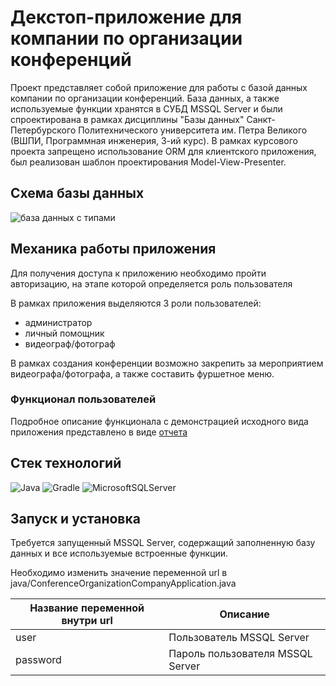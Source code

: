 # Декстоп-приложение для компании по организации конференций

Проект представляет собой приложение для работы с базой данных компании по организации конференций. База данных, а также
используемые функции хранятся в СУБД MSSQL Server и были спроектирована в рамках дисциплины "Базы данных"
Санкт-Петербурского Политехнического университета им. Петра Великого (ВШПИ, Программная инженерия, 3-ий курс). В рамках
курсового проекта запрещено использование ORM для клиентского приложения, был реализован шаблон проектирования
Model-View-Presenter.

## Схема базы данных
![база данных с типами](https://github.com/Lysenko-Aleksandra/JavaFX-ConferenceOrganizationCompany/assets/78423459/7b838058-ba53-4336-8b33-37579d8a5cc3)

## Механика работы приложения
Для получения доступа к приложению необходимо пройти авторизацию, на этапе которой определяется роль пользователя

В рамках приложения выделяются 3 роли пользователей:

* администратор
* личный помощник
* видеограф/фотограф

В рамках создания конференции возможно закрепить за мероприятием видеографа/фотографа, а также составить фуршетное меню.

### Функционал пользователей
Подробное описание функционала с демонстрацией исходного вида приложения представлено в виде [отчета](https://disk.yandex.ru/i/we9wTc3xjYRsIQ)

## Стек технологий

![Java](https://img.shields.io/badge/java-%23ED8B00.svg?style=for-the-badge&logo=openjdk&logoColor=white)
![Gradle](https://img.shields.io/badge/Gradle-02303A.svg?style=for-the-badge&logo=Gradle&logoColor=white)
![MicrosoftSQLServer](https://img.shields.io/badge/Microsoft%20SQL%20Server-CC2927?style=for-the-badge&logo=microsoft%20sql%20server&logoColor=white)

## Запуск и установка

Требуется запущенный MSSQL Server, содержащий заполненную базу данных и все используемые встроенные функции.

Необходимо изменить значение переменной url в java/ConferenceOrganizationCompanyApplication.java

| Название переменной внутри url | Описание                         |
|--------------------------------|----------------------------------|
| user                           | Пользователь MSSQL Server        |
| password                       | Пароль пользователя MSSQL Server |



